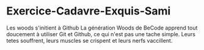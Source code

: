 # Exercice-Cadavre-Exquis-Sami
Les woods s'initient à Github
La génération Woods de BeCode apprend tout doucement à utiliser Git et Github, ce qui n'est pas une tache simple. Leurs tetes souffrent, leurs muscles se crispent et leurs nerfs vaccillent. 
